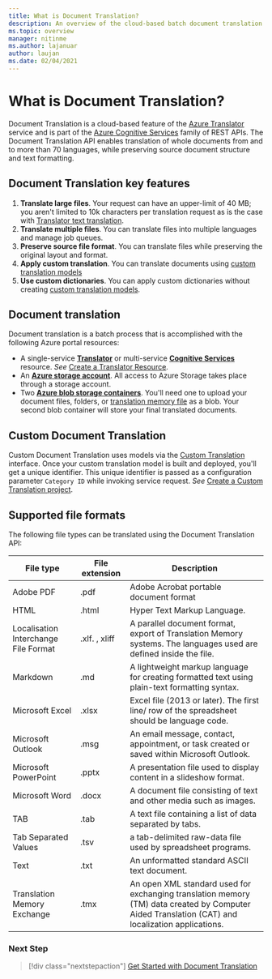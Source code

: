 ```yaml
---
title: What is Document Translation?
description: An overview of the cloud-based batch document translation service and process.
ms.topic: overview
manager: nitinme
ms.author: lajanuar
author: laujan
ms.date: 02/04/2021
---
```


# What is Document Translation?

Document Translation is a cloud-based feature of the [Azure Translator](../translator-info-overview.md) service and is part of the [Azure Cognitive Services](../../what-are-cognitive-services.md) family of REST APIs. The Document Translation API enables translation of whole documents from and to more than 70 languages, while preserving source document structure and text formatting.

## Document Translation key features

1. **Translate large files**. Your request can have an upper-limit of 40 MB; you aren't limited to 10k characters per translation request as is the case with [Translator text translation](../request-limits.md#character-and-array-limits-per-request).
1. **Translate multiple files**. You can translate files into multiple languages and manage job queues.
1. **Preserve source file format**.  You can translate files while preserving the original layout and format.
1. **Apply custom translation**. You can translate documents using [custom translation models](../customization.md#custom-translator)
1. **Use custom dictionaries**. You can apply custom dictionaries without creating [custom translation models](../custom-translator/what-is-dictionary.md).

## Document translation

Document translation is a batch process that is accomplished with the following Azure portal resources:

* A single-service [**Translator**](https://ms.portal.azure.com/#create/Microsoft) or multi-service [**Cognitive Services**](https://ms.portal.azure.com/#create/Microsoft.CognitiveServicesAllInOne) resource. _See_  [Create a Translator Resource](../translator-how-to-signup.md).
* An [**Azure storage account**](/azure/storage/common/storage-account-create?tabs=azure-portal). All access to Azure Storage takes place through a storage account.
* Two [**Azure blob storage containers**](/azure/storage/blobs/storage-quickstart-blobs-portal#create-a-container). You'll need one to upload your document files, folders, or  [translation memory file](/dynamics365/fin-ops-core/dev-itpro/lifecycle-services/use-translation-service-tm) as a blob. Your second blob container will store your final translated documents.

## Custom Document Translation

Custom Document Translation uses models via the [Custom Translation](../custom-translator/overview.md) interface. Once your custom translation model is built and deployed, you'll get a unique identifier. This unique identifier is passed as a configuration parameter  `Category ID` while invoking service request. *See* [Create a Custom Translation project](../custom-translator/how-to-create-project.md#view-project-details).

## Supported file formats

The following file types can be translated using the Document Translation API:

| File type| File extension|Description|
|---|---|--|
|Adobe PDF|.pdf|Adobe Acrobat portable document format|
|HTML|.html|Hyper Text Markup Language.|
|Localisation Interchange File Format|.xlf. , xliff| A parallel document format, export of Translation Memory systems. The languages used are defined inside the file.|
|Markdown|.md| A lightweight markup language for creating formatted text using plain-text formatting syntax.|
|Microsoft Excel|.xlsx|Excel file (2013 or later). The first line/ row of the spreadsheet should be language code.|
|Microsoft Outlook|.msg|An email message, contact, appointment, or task created or saved within Microsoft Outlook.|
|Microsoft PowerPoint|.pptx| A presentation file used to display content in a slideshow format.|
|Microsoft Word|.docx| A document file consisting of text and other media such as images.|
|TAB|.tab| A text file containing a list of data separated by tabs.|
|Tab Separated Values|.tsv| a tab-delimited raw-data file used by spreadsheet programs.|
|Text|.txt| An unformatted standard ASCII text document.|
|Translation Memory Exchange|.tmx|An open XML standard used for exchanging translation memory (TM) data created by Computer Aided Translation (CAT) and localization applications.|

### Next Step

> [!div class="nextstepaction"]
> [Get Started with Document Translation](get-started-with-document-translation.md)
>
>
